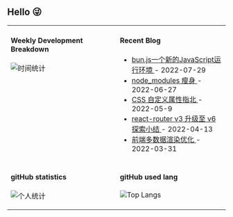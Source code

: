 ## Hello 😜
<table>
<tr>
<td valign="top" width="50%">

#### Weekly Development Breakdown

![时间统计](https://github-readme-stats.vercel.app/api/wakatime?username=Grewer)

</td>
<td valign="top" width="50%">

#### Recent Blog  
 

* <a href='https://www.cnblogs.com/Grewer/p/16534170.html' target='_blank'>bun.js一个新的JavaScript运行环境 </a> - 2022-07-29 
* <a href='https://www.cnblogs.com/Grewer/p/16418137.html' target='_blank'>node_modules 瘦身 </a> - 2022-06-27 
* <a href='https://www.cnblogs.com/Grewer/p/16251916.html' target='_blank'>CSS 自定义属性指北 </a> - 2022-05-9 
* <a href='https://www.cnblogs.com/Grewer/p/16142880.html' target='_blank'>react-router v3 升级至 v6 探索小结 </a> - 2022-04-13 
* <a href='https://www.cnblogs.com/Grewer/p/16084947.html' target='_blank'>前端多数据渲染优化 </a> - 2022-03-31 


</td>
</tr>
<tr>

<td  valign="top" width="50%">

#### gitHub statistics

![个人统计](https://github-readme-stats.vercel.app/api?username=grewer&show_icons=true&icon_color=CE1D2D&text_color=718096&bg_color=ffffff&hide_title=true)

</td>

<td  valign="top" width="50%">

#### gitHub used lang

![Top Langs](https://github-readme-stats.vercel.app/api/top-langs/?username=grewer&layout=compact)

</td>

</tr>
</table>





